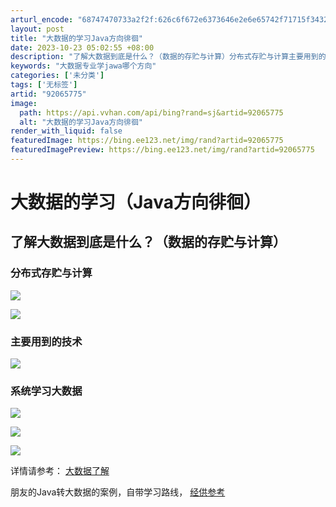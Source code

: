 ```yaml
---
arturl_encode: "68747470733a2f2f:626c6f672e6373646e2e6e65742f71715f3432333530323338:2f61727469636c652f64657461696c732f3932303635373735"
layout: post
title: "大数据的学习Java方向徘徊"
date: 2023-10-23 05:02:55 +08:00
description: "了解大数据到底是什么？（数据的存贮与计算）分布式存贮与计算主要用到的技术系统学习大数"
keywords: "大数据专业学jawa哪个方向"
categories: ['未分类']
tags: ['无标签']
artid: "92065775"
image:
  path: https://api.vvhan.com/api/bing?rand=sj&artid=92065775
  alt: "大数据的学习Java方向徘徊"
render_with_liquid: false
featuredImage: https://bing.ee123.net/img/rand?artid=92065775
featuredImagePreview: https://bing.ee123.net/img/rand?artid=92065775
---
```


# 大数据的学习（Java方向徘徊）

## 了解大数据到底是什么？（数据的存贮与计算）

### 分布式存贮与计算

![](https://i-blog.csdnimg.cn/blog_migrate/12b5fed902512513bec49810f82b0026.png)

![](https://i-blog.csdnimg.cn/blog_migrate/da539d286740633ab141ff946d77727e.png)

### 主要用到的技术

![](https://i-blog.csdnimg.cn/blog_migrate/4f840600fad20bfa35a2d823e9381395.png)

### 系统学习大数据

![](https://i-blog.csdnimg.cn/blog_migrate/a5b069c237968e4070910c73d482aa3d.png)

![](https://i-blog.csdnimg.cn/blog_migrate/74949c68dad62cd581fcae0501f6ae15.png)

![](https://i-blog.csdnimg.cn/blog_migrate/85d225b5c6b5ce5723aaf5d6aedd47db.png)

详情请参考：
[大数据了解](https://edu.51cto.com/center/course/lesson/index?id=256929)

朋友的Java转大数据的案例，自带学习路线，
[经供参考](https://blog.csdn.net/qq_23832313/article/details/81115964)